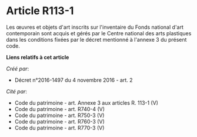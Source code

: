 # Article R113-1

Les œuvres et objets d'art inscrits sur l'inventaire du Fonds national d'art contemporain sont acquis et gérés par le Centre
national des arts plastiques dans les conditions fixées par le décret mentionné à l'annexe 3 du présent code.

**Liens relatifs à cet article**

_Créé par_:

  - Décret n°2016-1497 du 4 novembre 2016 - art. 2

_Cité par_:

  - Code du patrimoine - art. Annexe 3 aux articles R. 113-1 (V)
  - Code du patrimoine - art. R740-4 (V)
  - Code du patrimoine - art. R750-3 (V)
  - Code du patrimoine - art. R760-3 (V)
  - Code du patrimoine - art. R770-3 (V)
